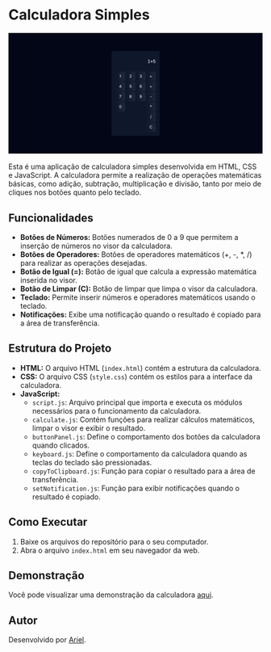 # Calculadora Simples

<img src="./docs/img.png" alt="Visualização do projeto"/>

Esta é uma aplicação de calculadora simples desenvolvida em HTML, CSS e JavaScript. A calculadora permite a realização de operações matemáticas básicas, como adição, subtração, multiplicação e divisão, tanto por meio de cliques nos botões quanto pelo teclado.

## Funcionalidades

- **Botões de Números:** Botões numerados de 0 a 9 que permitem a inserção de números no visor da calculadora.
- **Botões de Operadores:** Botões de operadores matemáticos (+, -, *, /) para realizar as operações desejadas.
- **Botão de Igual (=):** Botão de igual que calcula a expressão matemática inserida no visor.
- **Botão de Limpar (C):** Botão de limpar que limpa o visor da calculadora.
- **Teclado:** Permite inserir números e operadores matemáticos usando o teclado.
- **Notificações:** Exibe uma notificação quando o resultado é copiado para a área de transferência.

## Estrutura do Projeto

- **HTML:** O arquivo HTML (`index.html`) contém a estrutura da calculadora.
- **CSS:** O arquivo CSS (`style.css`) contém os estilos para a interface da calculadora.
- **JavaScript:**
  - `script.js`: Arquivo principal que importa e executa os módulos necessários para o funcionamento da calculadora.
  - `calculate.js`: Contém funções para realizar cálculos matemáticos, limpar o visor e exibir o resultado.
  - `buttonPanel.js`: Define o comportamento dos botões da calculadora quando clicados.
  - `keyboard.js`: Define o comportamento da calculadora quando as teclas do teclado são pressionadas.
  - `copyToClipboard.js`: Função para copiar o resultado para a área de transferência.
  - `setNotification.js`: Função para exibir notificações quando o resultado é copiado.

## Como Executar

1. Baixe os arquivos do repositório para o seu computador.
2. Abra o arquivo `index.html` em seu navegador da web.

## Demonstração

Você pode visualizar uma demonstração da calculadora [aqui](link_para_demo).

## Autor

Desenvolvido por [Ariel]([link_para_perfil_github](https://github.com/ArielAlael)).
